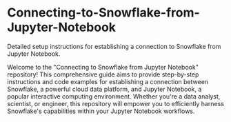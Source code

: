 # Connecting-to-Snowflake-from-Jupyter-Notebook
Detailed setup instructions for establishing a connection to Snowflake from Jupyter Notebook.

Welcome to the "Connecting to Snowflake from Jupyter Notebook" repository! This comprehensive guide aims to provide step-by-step instructions and code examples for establishing a connection between Snowflake, a powerful cloud data platform, and Jupyter Notebook, a popular interactive computing environment. Whether you're a data analyst, scientist, or engineer, this repository will empower you to efficiently harness Snowflake's capabilities within your Jupyter Notebook workflows.

